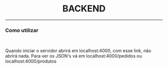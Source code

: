 <h1 align="center">BACKEND</h1>
<hr>
<h3>Como utilizar</h3>
<br>
<p>Quando iniciar o servidor abrirá em localhost:4000, com esse link, não abrirá nada. Para ver os JSON's vá em localhost:4000/pedidos ou localhost:4000/produtos</p>